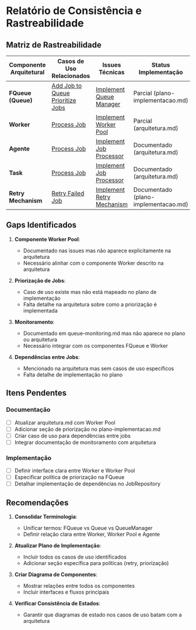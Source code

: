 # Relatório de Consistência e Rastreabilidade

## Matriz de Rastreabilidade

| Componente Arquitetural | Casos de Uso Relacionados                                                                                | Issues Técnicas                                                    | Status Implementação                 |
| ----------------------- | -------------------------------------------------------------------------------------------------------- | ------------------------------------------------------------------ | ------------------------------------ |
| **FQueue (Queue)**      | [Add Job to Queue](./use-cases/add-job-to-queue.md)<br>[Prioritize Jobs](./use-cases/prioritize-jobs.md) | [Implement Queue Manager](./issues/implement-queue-manager.md)     | Parcial (plano-implementacao.md)     |
| **Worker**              | [Process Job](./use-cases/process-job.md)                                                                | [Implement Worker Pool](./issues/implement-worker-pool.md)         | Parcial (arquitetura.md)             |
| **Agente**              | [Process Job](./use-cases/process-job.md)                                                                | [Implement Job Processor](./issues/implement-job-processor.md)     | Documentado (arquitetura.md)         |
| **Task**                | [Process Job](./use-cases/process-job.md)                                                                | [Implement Job Processor](./issues/implement-job-processor.md)     | Documentado (arquitetura.md)         |
| **Retry Mechanism**     | [Retry Failed Job](./use-cases/retry-failed-job.md)                                                      | [Implement Retry Mechanism](./issues/implement-retry-mechanism.md) | Documentado (plano-implementacao.md) |

## Gaps Identificados

1. **Componente Worker Pool**:
   - Documentado nas issues mas não aparece explicitamente na arquitetura
   - Necessário alinhar com o componente Worker descrito na arquitetura

2. **Priorização de Jobs**:
   - Caso de uso existe mas não está mapeado no plano de implementação
   - Falta detalhe na arquitetura sobre como a priorização é implementada

3. **Monitoramento**:
   - Documentado em queue-monitoring.md mas não aparece no plano ou arquitetura
   - Necessário integrar com os componentes FQueue e Worker

4. **Dependências entre Jobs**:
   - Mencionado na arquitetura mas sem casos de uso específicos
   - Falta detalhe de implementação no plano

## Itens Pendentes

### Documentação
- [ ] Atualizar arquitetura.md com Worker Pool
- [ ] Adicionar seção de priorização no plano-implementacao.md
- [ ] Criar caso de uso para dependências entre jobs
- [ ] Integrar documentação de monitoramento com arquitetura

### Implementação
- [ ] Definir interface clara entre Worker e Worker Pool
- [ ] Especificar política de priorização na FQueue
- [ ] Detalhar implementação de dependências no JobRepository

## Recomendações

1. **Consolidar Terminologia**:
   - Unificar termos: FQueue vs Queue vs QueueManager
   - Definir relação clara entre Worker, Worker Pool e Agente

2. **Atualizar Plano de Implementação**:
   - Incluir todos os casos de uso identificados
   - Adicionar seção específica para políticas (retry, priorização)

3. **Criar Diagrama de Componentes**:
   - Mostrar relações entre todos os componentes
   - Incluir interfaces e fluxos principais

4. **Verificar Consistência de Estados**:
   - Garantir que diagramas de estado nos casos de uso batam com a arquitetura